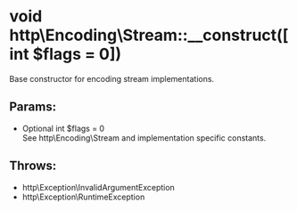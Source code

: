 # void http\Encoding\Stream::__construct([int $flags = 0])

Base constructor for encoding stream implementations.

## Params:

* Optional int $flags = 0  
  See http\Encoding\Stream and implementation specific constants.

## Throws:

* http\Exception\InvalidArgumentException
* http\Exception\RuntimeException
